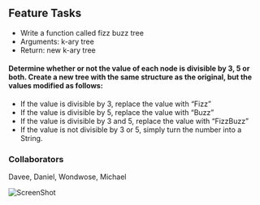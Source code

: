 ## Feature Tasks
- Write a function called fizz buzz tree
- Arguments: k-ary tree
- Return: new k-ary tree

#### Determine whether or not the value of each node is divisible by 3, 5 or both. Create a new tree with the same structure as the original, but the values modified as follows:

- If the value is divisible by 3, replace the value with “Fizz”
- If the value is divisible by 5, replace the value with “Buzz”
- If the value is divisible by 3 and 5, replace the value with “FizzBuzz”
- If the value is not divisible by 3 or 5, simply turn the number into a String.

### Collaborators
Davee, Daniel, Wondwose, Michael

![ScreenShot]()
